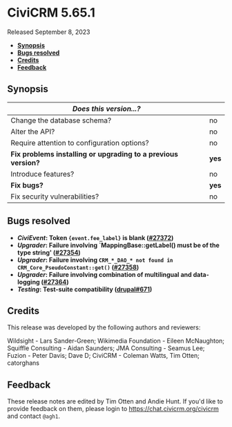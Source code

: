 # CiviCRM 5.65.1

Released September 8, 2023

- **[Synopsis](#synopsis)**
- **[Bugs resolved](#bugs)**
- **[Credits](#credits)**
- **[Feedback](#feedback)**

## <a name="synopsis"></a>Synopsis

| *Does this version...?*                                         |          |
| --------------------------------------------------------------- | -------- |
| Change the database schema?                                     | no       |
| Alter the API?                                                  | no       |
| Require attention to configuration options?                     | no       |
| **Fix problems installing or upgrading to a previous version?** | **yes**  |
| Introduce features?                                             | no       |
| **Fix bugs?**                                                   | **yes**  |
| Fix security vulnerabilities?                                   | no       |

## <a name="bugs"></a>Bugs resolved

* **_CiviEvent_: Token `{event.fee_label}` is blank ([#27372](https://github.com/civicrm/civicrm-core/pull/27372))**
* **_Upgrader_: Failure involving `MappingBase::getLabel() must be of the type string' ([#27354](https://github.com/civicrm/civicrm-core/pull/27354))**
* **_Upgrader_: Failure involving `CRM_*_DAO_* not found in CRM_Core_PseudoConstant::get()` ([#27358](https://github.com/civicrm/civicrm-core/pull/27358))**
* **_Upgrader_: Failure involving combination of multilingual and data-logging ([#27364](https://github.com/civicrm/civicrm-core/pull/27364))**
* **_Testing_: Test-suite compatibility ([drupal#671](https://github.com/civicrm/civicrm-drupal/pull/671))**

## <a name="credits"></a>Credits

This release was developed by the following authors and reviewers:

Wildsight - Lars Sander-Green; Wikimedia Foundation - Eileen McNaughton; Squiffle
Consulting - Aidan Saunders; JMA Consulting - Seamus Lee; Fuzion - Peter Davis; Dave D;
CiviCRM - Coleman Watts, Tim Otten; catorghans

## <a name="feedback"></a>Feedback

These release notes are edited by Tim Otten and Andie Hunt.  If you'd like to
provide feedback on them, please login to https://chat.civicrm.org/civicrm and
contact `@agh1`.
